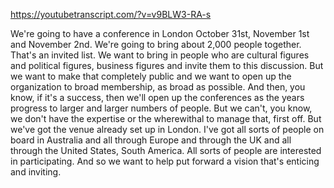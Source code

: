https://youtubetranscript.com/?v=v9BLW3-RA-s

 We're going to have a conference in London October 31st, November 1st and November 2nd. We're going to bring about 2,000 people together. That's an invited list. We want to bring in people who are cultural figures and political figures, business figures and invite them to this discussion. But we want to make that completely public and we want to open up the organization to broad membership, as broad as possible. And then, you know, if it's a success, then we'll open up the conferences as the years progress to larger and larger numbers of people. But we can't, you know, we don't have the expertise or the wherewithal to manage that, first off. But we've got the venue already set up in London. I've got all sorts of people on board in Australia and all through Europe and through the UK and all through the United States, South America. All sorts of people are interested in participating. And so we want to help put forward a vision that's enticing and inviting.